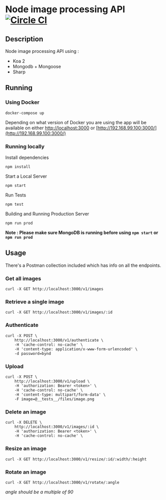 # Node image processing API [![Circle CI](https://circleci.com/gh/rickydunlop/node-image-processing-api.svg?style=svg)](https://circleci.com/gh/rickydunlop/node-image-processing-api)

## Description
Node image processing API using :

 - Koa 2
 - Mongodb + Mongoose
 - Sharp

## Running

### Using Docker

    docker-compose up

Depending on what version of Docker you are using the app will be available on either
[http://localhost:3000](http://localhost:3000) or [http://192.168.99.100:3000/](http://192.168.99.100:3000/)

### Running locally

Install dependencies


    npm install


Start a Local Server

	npm start


Run Tests

	npm test


Building and Running Production Server

	npm run prod


**Note : Please make sure MongoDB is running before using ```npm start``` or ```npm run prod```**


## Usage

There's a Postman collection included which has info on all the endpoints.

### Get all images

	curl -X GET http://localhost:3000/v1/images
	
### Retrieve a single image

	curl -X GET http://localhost:3000/v1/images/:id

### Authenticate

	curl -X POST \
  		http://localhost:3000/v1/authenticate \
		-H 'cache-control: no-cache' \
  		-H 'content-type: application/x-www-form-urlencoded' \
	  	-d password=bynd

### Upload

	curl -X POST \
		http://localhost:3000/v1/upload \
		-H 'authorization: Bearer <token>' \
		-H 'cache-control: no-cache' \
		-H 'content-type: multipart/form-data' \
		-F image=@__tests__/files/image.png
		
### Delete an image

	curl -X DELETE \
		http://localhost:3000/v1/images/:id \
		-H 'authorization: Bearer <token>' \
		-H 'cache-control: no-cache' \


### Resize an image

	curl -X GET http://localhost:3000/v1/resize/:id/:width/:height
	
### Rotate an image

	curl -X GET http://localhost:3000/v1/rotate/:angle
	
_angle should be a multiple of 90_